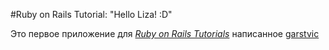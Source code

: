 #Ruby on Rails Tutorial: "Hello Liza! :D"

Это первое приложение для
[*Ruby on Rails Tutorials*](http://www.railstutorial.org/)
написанное [garstvic](http://github.com/garstvic/)